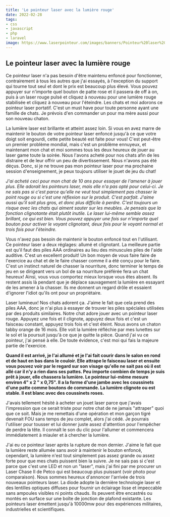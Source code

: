 ```yaml
---
title: 'Le pointeur laser avec la lumière rouge'
date: 2022-02-28
tags:
- css
- javascript
- php
- laravel
image: https://www.laserpointeur.com/images/banners/Pointeur%20laser%20rouge%20USB%20puissant.jpg
---
```

## Le pointeur laser avec la lumière rouge

Ce pointeur laser n'a pas besoin d'être maintenu enfoncé pour fonctionner, contrairement à tous les autres que j'ai essayés, à l'exception du support qui tourne tout seul et dont le prix est beaucoup plus élevé. Vous pouvez appuyer sur n'importe quel bouton de patte rose et il passera de off à on, puis à un laser rouge pulsé et cliquez à nouveau pour une lumière rouge stabilisée et cliquez à nouveau pour l'éteindre. Les chats et moi adorons ce pointeur laser portatif. C'est un must have pour toute personne ayant une famille de chats. Je prévois d'en commander un pour ma mère aussi pour son nouveau chaton.

La lumière laser est brillante et atteint assez loin. Si vous en avez marre de maintenir le bouton de votre pointeur laser enfoncé jusqu'à ce que votre doigt soit engourdi, cette petite beauté est faite pour vous! C'est peut-être un premier problème mondial, mais c'est un problème ennuyeux, et maintenant mon chat et moi sommes tous les deux heureux de jouer au laser game toute la soirée. Nous l'avons acheté pour nos chats afin de les distraire et de leur offrir un peu de divertissement. Nous n'avons pas été déçus. Donc, si je ne trouve pas mon pointeur laser pour ma prochaine session d'enseignement, je peux toujours utiliser le jouet de jeu du chat!

*J'ai acheté ceci pour mon chat de 10 ans pour essayer de l'amener à jouer plus. Elle adorait les pointeurs laser, mais elle n'a pas opté pour celui-ci. Je ne sais pas si c'est parce qu'elle ne veut tout simplement pas chasser le point rouge ou si c'est une réflexion sur le produit. C'est parfait. J'aime aussi qu'il soit plus gros, et donc plus difficile à perdre. C'est toujours un risque avec les chats qui aiment sauter sur les meubles. Je pensais que la fonction clignotante était plutôt inutile. Le laser lui-même semble assez brillant, ce qui est bien. Vous pouvez appuyer une fois sur n'importe quel bouton pour activer le voyant clignotant, deux fois pour le voyant normal et trois fois pour l'éteindre.*

Vous n'avez pas besoin de maintenir le bouton enfoncé tout en l'utilisant. Ce pointeur laser a deux réglages: allumé et clignotant. La meilleure partie est qu'il faut des piles AAA ordinaires au lieu des minuscules piles de l'aide auditive. C'est un excellent produit! Un bon moyen de vous faire faire de l'exercice au chat et de le faire chasser comme il a été conçu pour le faire. C'est un instinct naturel de chasser la nourriture, donc terminer le temps de jeu en se dirigeant vers un bol de sa nourriture préférée fera un chat heureux! Ainsi, vous vous comportez mieux lorsque vous êtes absent. Ils restent assis là pendant que je déplace sauvagement la lumière en essayant de les amener à la chasser. Ils me donnent un regard drôle et essaient d'ignorer l'idiot qu'ils ont pour un propriétaire.

Laser lumineux! Nos chats adorent ça. J'aime le fait que cela prend des piles AAA, donc je n'ai plus à essayer de trouver les piles spéciales utilisées par des produits similaires. Notre chat adore jouer avec un pointeur laser rouge. Appuyez une fois et il clignote, appuyez deux fois et c'est un faisceau constant, appuyez trois fois et c'est éteint. Nous avons un chaton tabby orange de 16 mois. Elle voit la lumière réfléchie par mes lunettes sur le sol et la poursuit jusqu'à ce que je quitte la pièce. Quand j'ai vu ce pointeur, j'ai pensé à elle. De toute évidence, c'est moi qui fais la majeure partie de l'exercice.

**Quand il est arrivé, je l'ai allumé et je l'ai fait courir dans le salon en rond et de haut en bas dans le couloir. Elle attrape le faisceau laser et ensuite vous pouvez voir par le regard sur son visage qu'elle ne sait pas où il est allé car il n'y a rien dans ses pattes. Peu importe combien de temps je suis prêt à jouer, elle chassera la lumière. Le pointeur lui-même mesure environ 4" x 2 " x 0,75". Il a la forme d'une jambe avec les coussinets d'une patte comme boutons de commande. La lumière clignote ou est stable. Il est blanc avec des coussinets roses.**

J'avais tellement hésité à acheter un jouet laser parce que j'avais l'impression que ce serait triste pour notre chat de ne jamais "attraper" quoi que ce soit. Mais je me remettais d'une opération et mon garçon tigré devenait FOU sans temps de jeu complet, alors j'ai cédé. Je pourrais l'utiliser pour tousser et lui donner juste assez d'attention pour l'empêcher de perdre la tête. Il connaît le son du clic pour l'allumer et commencera immédiatement à miauler et à chercher la lumière.

J'ai eu ce pointeur laser après la rupture de mon dernier. J'aime le fait que la lumière reste allumée sans avoir à maintenir le bouton enfoncé, cependant, la lumière n'est tout simplement pas assez grande ou assez forte pour que mes chats puissent bien la suivre. Je ne sais pas si c'est parce que c'est une LED et non un "laser", mais j'ai fini par me procurer un Laser Chase II de Petco qui est beaucoup plus puissant (voir photo pour comparaison). Nous sommes heureux d'annoncer l'arrivée de trois nouveaux pointeurs laser. La diode adopte la dernière technologie laser et des lentilles optiques diffuses pour fournir un éclairage lisse et impeccable sans ampoules visibles ni points chauds. Ils peuvent être encastrés ou montés en surface sur une boîte de jonction de plafond existante. Les pointeurs laser émettent jusqu'à 10000mw pour des expériences militaires, industrielles et scientifiques.
